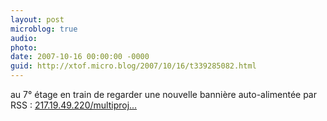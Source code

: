```yaml
---
layout: post
microblog: true
audio: 
photo: 
date: 2007-10-16 00:00:00 -0000
guid: http://xtof.micro.blog/2007/10/16/t339285082.html
---
```

au 7° étage en train de regarder une nouvelle bannière auto-alimentée par RSS : [217.19.49.220/multiproj...](http://217.19.49.220/multiprojets/cnce/)
